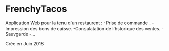 # FrenchyTacos
Application Web pour la tenu d'un restaurent :
		-Prise de commande .
		-Impression des bons de caisse.
		-Consulatation de l'hstorique des ventes.
		-Sauvgarde
		-... 

Crée en Juin 2018
